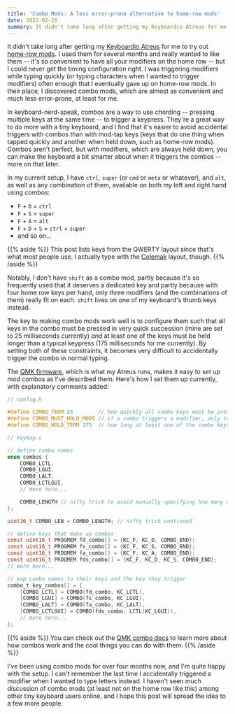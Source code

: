 ```yaml
---
title: 'Combo Mods: A less error-prone alternative to home-row mods'
date: 2022-02-16
summary: It didn't take long after getting my Keyboardio Atreus for me to try out home-row mods. I used them for several months and really wanted to like them -- it's so convenient to have all your modifiers on the home row -- but I could never get the timing configuration right. In their place, I discovered combo mods, which are almost as convenient and much less error-prone.
---
```


It didn't take long after getting my [Keyboardio Atreus](/blog/atreus-review) for me to try out [home-row mods](https://precondition.github.io/home-row-mods). I used them for several months and really wanted to like them -- it's so convenient to have all your modifiers on the home row -- but I could never get the timing configuration right. I was triggering modifiers while typing quickly (or typing characters when I wanted to trigger modifiers) often enough that I eventually gave up on home-row mods. In their place, I discovered combo mods, which are almost as convenient and much less error-prone, at least for me.

In keyboard-nerd-speak, combos are a way to use chording -- pressing multiple keys at the same time -- to trigger a keypress. They're a great way to do more with a tiny keyboard, and I find that it's easier to avoid accidental triggers with combos than with mod-tap keys (keys that do one thing when tapped quickly and another when held down, such as home-row mods). Combos aren't perfect, but with modifiers, which are always held down, you can make the keyboard a bit smarter about when it triggers the combos -- more on that later.

In my current setup, I have `ctrl`, `super` (or `cmd` or `meta` or whatever), and `alt`, as well as any combination of them, available on both my left and right hand using combos:

- `F` + `D` = `ctrl`
- `F` + `S` = `super`
- `F` + `A` = `alt`
- `F` + `D` + `S` = `ctrl` + `super`
- and so on...

{{% aside %}}
This post lists keys from the QWERTY layout since that's what most people use. I actually type with the [Colemak](https://colemak.com/) layout, though.
{{% /aside %}}

Notably, I don't have `shift` as a combo mod, partly because it's so frequently used that it deserves a dedicated key and partly because with four home row keys per hand, only three modifiers (and the combinations of them) really fit on each. `shift` lives on one of my keyboard's thumb keys instead.

The key to making combo mods work well is to configure them such that all keys in the combo must be pressed in very quick succession (mine are set to 25 milliseconds currently) *and* at least one of the keys must be held longer than a typical keypress (175 milliseconds for me currently). By setting both of these constraints, it becomes very difficult to accidentally trigger the combo in normal typing.

The [QMK firmware](https://qmk.fm/), which is what my Atreus runs, makes it easy to set up mod combos as I've described them. Here's how I set them up currently, with explanatory comments added:

```c
// config.h

#define COMBO_TERM 25        // how quickly all combo keys must be pressed in succession to trigger
#define COMBO_MUST_HOLD_MODS // if a combo triggers a modifier, only trigger when the combo is held
#define COMBO_HOLD_TERM 175  // how long at least one of the combo keys must be held to trigger
```

```c
// keymap.c

// define combo names
enum combos {
    COMBO_LCTL,
    COMBO_LGUI,
    COMBO_LALT,
    COMBO_LCTLGUI,
    // more here...

    COMBO_LENGTH // nifty trick to avoid manually specifying how many combos you have
};

uint16_t COMBO_LEN = COMBO_LENGTH; // nifty trick continued

// define keys that make up combos
const uint16_t PROGMEM fd_combo[] = {KC_F, KC_D, COMBO_END};
const uint16_t PROGMEM fs_combo[] = {KC_F, KC_S, COMBO_END};
const uint16_t PROGMEM fa_combo[] = {KC_F, KC_A, COMBO_END};
const uint16_t PROGMEM fds_combo[] = {KC_F, KC_D, KC_S, COMBO_END};
// more here...

// map combo names to their keys and the key they trigger
combo_t key_combos[] = {
    [COMBO_LCTL] = COMBO(fd_combo, KC_LCTL),
    [COMBO_LGUI] = COMBO(fs_combo, KC_LGUI),
    [COMBO_LALT] = COMBO(fa_combo, KC_LALT),
    [COMBO_LCTLGUI] = COMBO(fds_combo, LCTL(KC_LGUI)),
    // more here...
};
```

{{% aside %}}
You can check out the [QMK combo docs](https://docs.qmk.fm/#/feature_combo) to learn more about how combos work and the cool things you can do with them.
{{% /aside %}}

I've been using combo mods for over four months now, and I'm quite happy with the setup. I can't remember the last time I accidentally triggered a modifier when I wanted to type letters instead. I haven't seen much discussion of combo mods (at least not on the home row like this) among other tiny keyboard users online, and I hope this post will spread the idea to a few more people.
